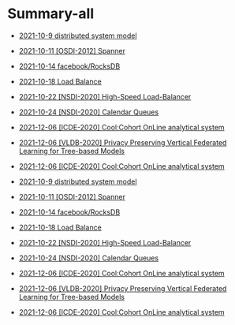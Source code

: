# Summary-all


* [2021-10-9 distributed system model](1-distributed-system-model.md)
* [2021-10-11 [OSDI-2012] Spanner](2-spanner.md)
* [2021-10-14 facebook/RocksDB](3-rocksdb.md)
* [2021-10-18 Load Balance](4-network-load-balancing.md)
* [2021-10-22 [NSDI-2020] High-Speed Load-Balancer](5-nsdi_load_balancer.md)
* [2021-10-24 [NSDI-2020] Calendar Queues](6-calendar_queue.md)
* [2021-12-06 [ICDE-2020] Cool:Cohort OnLine analytical system](7-cool.md)
* [2021-12-06 [VLDB-2020] Privacy Preserving Vertical Federated Learning for Tree-based Models](7-cool.md)
* [2021-12-06 [ICDE-2020] Cool:Cohort OnLine analytical system](7-cool.md)

* [2021-10-9 distributed system model](1-distributed-system-model.md)
* [2021-10-11 [OSDI-2012] Spanner](2-spanner.md)
* [2021-10-14 facebook/RocksDB](3-rocksdb.md)
* [2021-10-18 Load Balance](4-network-load-balancing.md)
* [2021-10-22 [NSDI-2020] High-Speed Load-Balancer](5-nsdi_load_balancer.md)
* [2021-10-24 [NSDI-2020] Calendar Queues](6-calendar_queue.md)
* [2021-12-06 [ICDE-2020] Cool:Cohort OnLine analytical system](7-cool.md)
* [2021-12-06 [VLDB-2020] Privacy Preserving Vertical Federated Learning for Tree-based Models](7-cool.md)
* [2021-12-06 [ICDE-2020] Cool:Cohort OnLine analytical system](7-cool.md)


